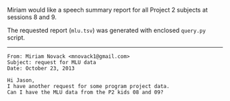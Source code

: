 Miriam would like a speech summary report for all Project 2 subjects at
sessions 8 and 9.

The requested report (`mlu.tsv`) was generated with enclosed `query.py` script.


---

    From: Miriam Novack <mnovack1@gmail.com>
    Subject: request for MLU data
    Date: October 23, 2013

    Hi Jason,
    I have another request for some program project data. 
    Can I have the MLU data from the P2 kids 08 and 09?
